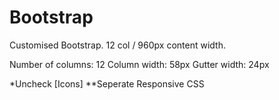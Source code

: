 Bootstrap
=========

Customised Bootstrap. 12 col / 960px content width.

Number of columns: 12 
Column width: 58px 
Gutter width: 24px 

*Uncheck [Icons]
**Seperate Responsive CSS
